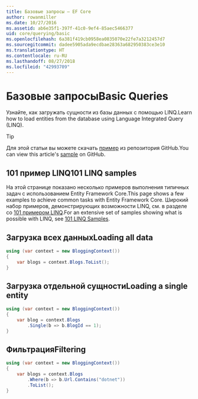 ```yaml
---
title: Базовые запросы — EF Core
author: rowanmiller
ms.date: 10/27/2016
ms.assetid: ab6e35f1-397f-41c0-9ef4-85aec5466377
uid: core/querying/basic
ms.openlocfilehash: 6a381f419cb0958ea0835070e22fe7a3212457d7
ms.sourcegitcommit: dadee5905ada9ecdbae28363a682950383ce3e10
ms.translationtype: HT
ms.contentlocale: ru-RU
ms.lasthandoff: 08/27/2018
ms.locfileid: "42993709"
---
```

# <a name="basic-queries"></a><span data-ttu-id="fa89e-102">Базовые запросы</span><span class="sxs-lookup"><span data-stu-id="fa89e-102">Basic Queries</span></span>

<span data-ttu-id="fa89e-103">Узнайте, как загружать сущности из базы данных с помощью LINQ.</span><span class="sxs-lookup"><span data-stu-id="fa89e-103">Learn how to load entities from the database using Language Integrated Query (LINQ).</span></span>

> [!TIP]  
> <span data-ttu-id="fa89e-104">Для этой статьи вы можете скачать [пример](https://github.com/aspnet/EntityFramework.Docs/tree/master/samples/core/Querying) из репозитория GitHub.</span><span class="sxs-lookup"><span data-stu-id="fa89e-104">You can view this article's [sample](https://github.com/aspnet/EntityFramework.Docs/tree/master/samples/core/Querying) on GitHub.</span></span>

## <a name="101-linq-samples"></a><span data-ttu-id="fa89e-105">101 пример LINQ</span><span class="sxs-lookup"><span data-stu-id="fa89e-105">101 LINQ samples</span></span>

<span data-ttu-id="fa89e-106">На этой странице показано несколько примеров выполнения типичных задач с использованием Entity Framework Core.</span><span class="sxs-lookup"><span data-stu-id="fa89e-106">This page shows a few examples to achieve common tasks with Entity Framework Core.</span></span> <span data-ttu-id="fa89e-107">Широкий набор примеров, демонстрирующих возможности LINQ, см. в разделе со [101 примером LINQ](https://code.msdn.microsoft.com/101-LINQ-Samples-3fb9811b).</span><span class="sxs-lookup"><span data-stu-id="fa89e-107">For an extensive set of samples showing what is possible with LINQ, see [101 LINQ Samples](https://code.msdn.microsoft.com/101-LINQ-Samples-3fb9811b).</span></span>

## <a name="loading-all-data"></a><span data-ttu-id="fa89e-108">Загрузка всех данных</span><span class="sxs-lookup"><span data-stu-id="fa89e-108">Loading all data</span></span>

<!-- [!code-csharp[Main](samples/core/Querying/Querying/Basics/Sample.cs)] -->
``` csharp
using (var context = new BloggingContext())
{
    var blogs = context.Blogs.ToList();
}
```

## <a name="loading-a-single-entity"></a><span data-ttu-id="fa89e-109">Загрузка отдельной сущности</span><span class="sxs-lookup"><span data-stu-id="fa89e-109">Loading a single entity</span></span>

<!-- [!code-csharp[Main](samples/core/Querying/Querying/Basics/Sample.cs)] -->
``` csharp
using (var context = new BloggingContext())
{
    var blog = context.Blogs
        .Single(b => b.BlogId == 1);
}
```

## <a name="filtering"></a><span data-ttu-id="fa89e-110">Фильтрация</span><span class="sxs-lookup"><span data-stu-id="fa89e-110">Filtering</span></span>

<!-- [!code-csharp[Main](samples/core/Querying/Querying/Basics/Sample.cs)] -->
``` csharp
using (var context = new BloggingContext())
{
    var blogs = context.Blogs
        .Where(b => b.Url.Contains("dotnet"))
        .ToList();
}
```
